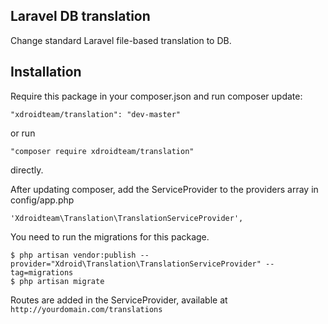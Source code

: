 ## Laravel DB translation

Change standard Laravel file-based translation to DB.

## Installation

Require this package in your composer.json and run composer update:

    "xdroidteam/translation": "dev-master"

or run 

    "composer require xdroidteam/translation"

directly.

After updating composer, add the ServiceProvider to the providers array in config/app.php

    'Xdroidteam\Translation\TranslationServiceProvider',

You need to run the migrations for this package.

    $ php artisan vendor:publish --provider="Xdroid\Translation\TranslationServiceProvider" --tag=migrations
    $ php artisan migrate


Routes are added in the ServiceProvider, available at `http://yourdomain.com/translations`
